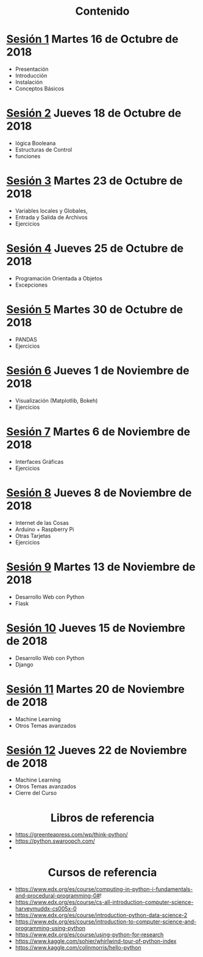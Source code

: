 
# <center> Contenido </center>

# [Sesión 1](Sesiones/Sesi%C3%B3n%201.ipynb) Martes 16 de Octubre de 2018

* Presentación
* Introducción
* Instalación
* Conceptos Básicos


# [Sesión 2](Sesiones/Sesi%C3%B3n%202.ipynb) Jueves 18 de Octubre de 2018


* lógica Booleana
* Estructuras de Control
* funciones


# [Sesión 3](Sesiones/Sesi%C3%B3n%203.ipynb) Martes 23 de Octubre de 2018

* Variables locales y Globales,
* Entrada y Salida de Archivos
* Ejercicios


# [Sesión 4](Sesiones/Sesi%C3%B3n%204.ipynb) Jueves 25 de Octubre de 2018

* Programación Orientada a Objetos
* Excepciones


# [Sesión 5](Sesiones/Sesi%C3%B3n%201)  Martes 30 de Octubre de 2018

* PANDAS
* Ejercicios

# [Sesión 6](Sesiones/Sesi%C3%B3n%202.ipynb) Jueves 1 de Noviembre de 2018

* Visualización (Matplotlib, Bokeh)
* Ejercicios


# [Sesión 7](Sesiones/Sesi%C3%B3n%203%2020181023.ipynb) Martes 6 de Noviembre de 2018


* Interfaces Gráficas
* Ejercicios


# [Sesión 8](Sesiones/Sesi%C3%B3n%204.ipynb) Jueves 8 de Noviembre de 2018

* Internet de las Cosas
* Arduino + Raspberry Pi
* Otras Tarjetas
* Ejercicios


# [Sesión 9](Sesiones/Sesi%C3%B3n%201) Martes 13 de Noviembre de 2018

* Desarrollo Web con Python
* Flask


# [Sesión 10](Sesiones/Sesi%C3%B3n%202.ipynb) Jueves 15 de Noviembre de 2018

* Desarrollo Web con Python
* Django


# [Sesión 11](Sesiones/Sesi%C3%B3n%203%2020181023.ipynb) Martes 20 de Noviembre de 2018


* Machine Learning
* Otros Temas avanzados


# [Sesión 12](Sesiones/Sesi%C3%B3n%204.ipynb) Jueves 22 de Noviembre de 2018

* Machine Learning
* Otros Temas avanzados
* Cierre del Curso


# <center>  Libros de referencia </center>

 * https://greenteapress.com/wp/think-python/
 * https://python.swaroopch.com/
 *

# <center>  Cursos de referencia </center>

* https://www.edx.org/es/course/computing-in-python-i-fundamentals-and-procedural-programming-0#!
* https://www.edx.org/es/course/cs-all-introduction-computer-science-harveymuddx-cs005x-0
* https://www.edx.org/es/course/introduction-python-data-science-2
* https://www.edx.org/es/course/introduction-to-computer-science-and-programming-using-python
* https://www.edx.org/es/course/using-python-for-research
* https://www.kaggle.com/sohier/whirlwind-tour-of-python-index
* https://www.kaggle.com/colinmorris/hello-python
